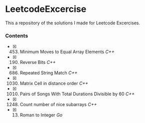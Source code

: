 # LeetcodeExcercise
This a repository of the solutions I made for Leetcode Excercises.

### Contents
- [x] 453. Minimum Moves to Equal Array Elements _C++_
- [x] 190. Reverse Bits _C++_
- [x] 686. Repeated String Match _C++_
- [x] 1030. Matrix Cell in distance order _C++_
- [x] 1010. Pairs of Songs With Total Durations Divisible by 60 _C++_
- [x] 1248. Count number of nice subarrays _C++_
- [x] 13. Roman to Integer _Go_
